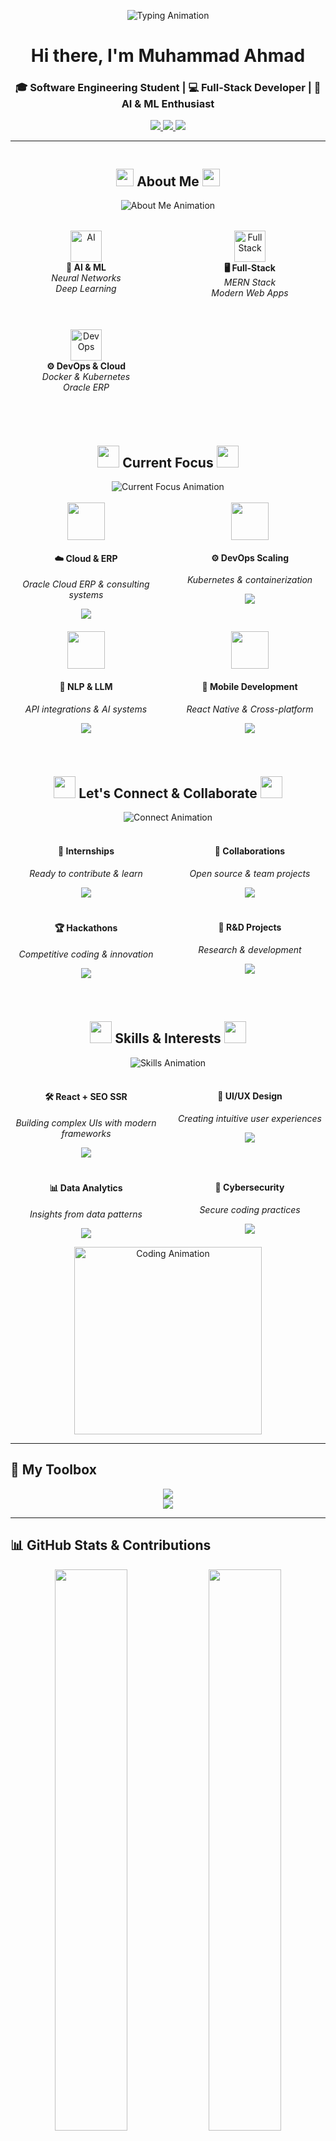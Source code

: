 <!-- BANNER / TYPING ANIMATION -->
<p align="center">
  <img src="https://readme-typing-svg.demolab.com?font=JetBrains+Mono&size=24&duration=2500&pause=1000&color=00BFFF&center=true&vCenter=true&width=1000&height=40&lines=Hi+%F0%9F%91%8B+I'm+Muhammad+Ahmad+%7C+Software+Engineer;MERN+Stack+%7C+AI+%7C+DevOps+%7C+Cloud;Building+Innovative+and+Impactful+Solutions!" alt="Typing Animation" />
</p>

<h1 align="center">Hi there, I'm Muhammad Ahmad</h1>

<h3 align="center">🎓 Software Engineering Student | 💻 Full-Stack Developer | 🤖 AI & ML Enthusiast</h3>

<p align="center">
  <a href="https://www.linkedin.com/in/muhammad-ahmad-a638a32a9/">
    <img src="https://img.shields.io/badge/LinkedIn-Connect-blue?logo=linkedin" />
  </a>
  <a href="https://github.com/MuhammadAhmadFarooq">
    <img src="https://img.shields.io/badge/GitHub-Follow-black?logo=github" />
  </a>
  <a href="mailto:ahmadfarooq9123@gmail.com">
    <img src="https://img.shields.io/badge/Email-ahmadfarooq9123@gmail.com-red?logo=gmail" />
  </a>
</p>

---

<!-- 2x2 Grid: About Me, Current Focus, Let's Connect, Placeholder -->

<div align="center" style="display: flex; flex-wrap: wrap; justify-content: center; gap: 40px; max-width: 1200px; margin: 0 auto;">

  <!-- About Me -->
  <div style="flex: 1 1 45%; min-width: 400px;">
    <h2 align="center">
      <img src="https://media.giphy.com/media/hvRJCLFzcasrR4ia7z/giphy.gif" width="28">
      <span>About Me</span>
      <img src="https://media.giphy.com/media/hvRJCLFzcasrR4ia7z/giphy.gif" width="28">
    </h2>
    <div align="center">
      <img src="https://readme-typing-svg.demolab.com?font=JetBrains+Mono&size=20&duration=3000&pause=1000&color=61DAFB&center=true&vCenter=true&width=800&height=50&lines=Passionate+Software+Engineering+Student+%F0%9F%87%B5%F0%9F%87%B0;Building+Powerful+%26+Scalable+Digital+Systems;Innovating+the+Future+with+Code+%F0%9F%9A%80" alt="About Me Animation" />
    </div>
    <br/>
    <div align="center">
      <div style="display: grid; grid-template-columns: repeat(auto-fit, minmax(200px, 1fr)); gap: 20px; max-width: 600px; margin: 0 auto;">
        <div style="text-align: center; padding: 15px;">
          <img src="https://media.giphy.com/media/coxQHKASG60HrHtvkt/giphy.gif" width="50" height="50" alt="AI"/>
          <br><strong>🧠 AI & ML</strong>
          <br><em>Neural Networks</em>
          <br><em>Deep Learning</em>
        </div>
        <div style="text-align: center; padding: 15px;">
          <img src="https://cdn.jsdelivr.net/gh/devicons/devicon/icons/react/react-original.svg" width="50" height="50" alt="Full Stack"/>
          <br><strong>🖥️ Full-Stack</strong>
          <br><em>MERN Stack</em>
          <br><em>Modern Web Apps</em>
        </div>
        <div style="text-align: center; padding: 15px;">
          <img src="https://cdn.jsdelivr.net/gh/devicons/devicon/icons/docker/docker-original.svg" width="50" height="50" alt="DevOps"/>
          <br><strong>⚙️ DevOps & Cloud</strong>
          <br><em>Docker & Kubernetes</em>
          <br><em>Oracle ERP</em>
        </div>
      </div>
    </div>
  </div>

  <!-- Current Focus -->
  <div style="flex: 1 1 45%; min-width: 400px;">
    <h2 align="center">
      <img src="https://media.giphy.com/media/WUlplcMpOCEmTGBtBW/giphy.gif" width="35">
      <span>Current Focus</span>
      <img src="https://media.giphy.com/media/WUlplcMpOCEmTGBtBW/giphy.gif" width="35">
    </h2>
    <div align="center">
      <img src="https://readme-typing-svg.demolab.com?font=JetBrains+Mono&size=18&duration=2500&pause=1000&color=FFD700&center=true&vCenter=true&width=700&height=40&lines=Currently+Exploring+%26+Building...;Innovation+Never+Stops+%F0%9F%9A%80" alt="Current Focus Animation" />
    </div>
    <br/>
    <div style="display: grid; grid-template-columns: repeat(2, 1fr); gap: 20px; text-align: center;">
      <div>
        <img src="https://media.giphy.com/media/l46Cy1rHbQ92uuLXa/giphy.gif" width="60"><br/>
        <h4>☁️ Cloud & ERP</h4>
        <p><em>Oracle Cloud ERP & consulting systems</em></p>
        <img src="https://progress-bar.dev/85/?scale=100&title=Progress&width=200&color=babaca&suffix=%" />
      </div>
      <div>
        <img src="https://media.giphy.com/media/kH1DBkPNyZPOk0BxrM/giphy.gif" width="60"><br/>
        <h4>⚙️ DevOps Scaling</h4>
        <p><em>Kubernetes & containerization</em></p>
        <img src="https://progress-bar.dev/78/?scale=100&title=Progress&width=200&color=babaca&suffix=%" />
      </div>
      <div>
        <img src="https://media.giphy.com/media/LaVp0AyqR5bGsC5Cbm/giphy.gif" width="60"><br/>
        <h4>🧠 NLP & LLM</h4>
        <p><em>API integrations & AI systems</em></p>
        <img src="https://progress-bar.dev/90/?scale=100&title=Progress&width=200&color=babaca&suffix=%" />
      </div>
      <div>
        <img src="https://media.giphy.com/media/eNAsjO55tPbgaor7ma/giphy.gif" width="60"><br/>
        <h4>📱 Mobile Development</h4>
        <p><em>React Native & Cross-platform</em></p>
        <img src="https://progress-bar.dev/75/?scale=100&title=Progress&width=200&color=babaca&suffix=%" />
      </div>
    </div>
  </div>

  <!-- Let's Connect & Collaborate -->
  <div style="flex: 1 1 45%; min-width: 400px;">
    <h2 align="center">
      <img src="https://media.giphy.com/media/iY8CRBdQXODJSCERIr/giphy.gif" width="35">
      <span>Let's Connect & Collaborate</span>
      <img src="https://media.giphy.com/media/iY8CRBdQXODJSCERIr/giphy.gif" width="35">
    </h2>
    <div align="center">
      <img src="https://readme-typing-svg.demolab.com?font=JetBrains+Mono&size=18&duration=2000&pause=1000&color=FF6B6B&center=true&vCenter=true&width=600&height=40&lines=Ready+to+Build+Something+Amazing%3F;Let's+Turn+Ideas+Into+Reality!" alt="Connect Animation" />
    </div>
    <br/>
    <div style="display: grid; grid-template-columns: repeat(2, 1fr); gap: 20px; text-align: center;">
      <div>
        <h4>💼 Internships</h4>
        <p><em>Ready to contribute & learn</em></p>
        <a href="mailto:ahmadfarooq9123@gmail.com">
          <img src="https://img.shields.io/badge/Apply-Now-success?style=for-the-badge&logo=gmail" />
        </a>
      </div>
      <div>
        <h4>🤝 Collaborations</h4>
        <p><em>Open source & team projects</em></p>
        <a href="https://github.com/MuhammadAhmadFarooq">
          <img src="https://img.shields.io/badge/Collaborate-GitHub-blue?style=for-the-badge&logo=github" />
        </a>
      </div>
      <div>
        <h4>🏆 Hackathons</h4>
        <p><em>Competitive coding & innovation</em></p>
        <a href="https://www.linkedin.com/in/muhammad-ahmad-a638a32a9/">
          <img src="https://img.shields.io/badge/Team-Up-orange?style=for-the-badge&logo=linkedin" />
        </a>
      </div>
      <div>
        <h4>🔬 R&D Projects</h4>
        <p><em>Research & development</em></p>
        <a href="mailto:ahmadfarooq9123@gmail.com">
          <img src="https://img.shields.io/badge/Research-Together-purple?style=for-the-badge&logo=academia" />
        </a>
      </div>
    </div>
  </div>

  <!-- Additional Skills & Interests -->
  <div style="flex: 1 1 45%; min-width: 400px;">
    <h2 align="center">
      <img src="https://media.giphy.com/media/QssGEmpkyEOhBCb7e1/giphy.gif" width="35">
      <span>Skills & Interests</span>
      <img src="https://media.giphy.com/media/QssGEmpkyEOhBCb7e1/giphy.gif" width="35">
    </h2>
    <div align="center">
      <img src="https://readme-typing-svg.demolab.com?font=JetBrains+Mono&size=18&duration=2000&pause=1000&color=9b59b6&center=true&vCenter=true&width=600&height=40&lines=Expanding+My+Technical+Arsenal;Always+Learning+%26+Growing!" alt="Skills Animation" />
    </div>
    <br/>
    <div style="display: grid; grid-template-columns: repeat(2, 1fr); gap: 20px; text-align: center;">
      <div>
        <h4>🛠️ React + SEO SSR</h4>
        <p><em>Building complex UIs with modern frameworks</em></p>
        <img src="https://progress-bar.dev/88/?scale=100&title=Progress&width=200&color=babaca&suffix=%" />
      </div>
      <div>
        <h4>🎨 UI/UX Design</h4>
        <p><em>Creating intuitive user experiences</em></p>
        <img src="https://progress-bar.dev/70/?scale=100&title=Progress&width=200&color=babaca&suffix=%" />
      </div>
      <div>
        <h4>📊 Data Analytics</h4>
        <p><em>Insights from data patterns</em></p>
        <img src="https://progress-bar.dev/65/?scale=100&title=Progress&width=200&color=babaca&suffix=%" />
      </div>
      <div>
        <h4>🔐 Cybersecurity</h4>
        <p><em>Secure coding practices</em></p>
        <img src="https://progress-bar.dev/60/?scale=100&title=Progress&width=200&color=babaca&suffix=%" />
      </div>
    </div>
  </div>

</div>

<p align="center">
  <img src="https://media.giphy.com/media/SWoSkN6DxTszqIKEqv/giphy.gif" width="300" alt="Coding Animation"/>
</p>

---

## 🚀 My Toolbox

<p align="center">
  <img src="https://skillicons.dev/icons?i=js,ts,react,nodejs,express,mongodb,python,java,cpp,bash,html,css,sql" />
  <br />
  <img src="https://skillicons.dev/icons?i=docker,kubernetes,github,git,figma,linux" />
</p>

---

## 📊 GitHub Stats & Contributions

<p align="center">
  <img src="https://github-readme-stats.vercel.app/api?username=MuhammadAhmadFarooq&show_icons=true&theme=react&hide_border=true&count_private=true&include_all_commits=true" width="48%" />
  <img src="https://github-readme-streak-stats.herokuapp.com?user=MuhammadAhmadFarooq&theme=react&hide_border=true" width="48%" />
</p>

<p align="center">
  <img src="https://github-readme-stats.vercel.app/api/top-langs/?username=MuhammadAhmadFarooq&layout=compact&theme=react&hide_border=true" width="48%" />
</p>

---

## 💼 Featured Projects

<h2 align="center">👨‍💻 Repositories 👨‍💻</h2><br/>

<!-- Row 1 -->
<div align="center" style="display: flex; justify-content: center; flex-wrap: wrap; gap: 20px;">

  <!-- MazeAI -->
  <a href="https://github.com/MuhammadAhmadFarooq/MazeAI-Intelligent-Maze-Solver" title="MazeAI - Intelligent Maze Solver">
    <img src="https://github-readme-stats.vercel.app/api/pin/?username=MuhammadAhmadFarooq&repo=MazeAI-Intelligent-Maze-Solver&theme=react&border_color=61dafb&border_radius=10" height="150"/>
  </a>

  <!-- Neural Stock Predictor -->
  <a href="https://github.com/MuhammadAhmadFarooq/Neural-Network-Based-Stock-Market-Predictor" title="Neural Network Stock Predictor">
    <img src="https://github-readme-stats.vercel.app/api/pin/?username=MuhammadAhmadFarooq&repo=Neural-Network-Based-Stock-Market-Predictor&theme=react&border_color=61dafb&border_radius=10" height="150"/>
  </a>

</div><br/>

<!-- Row 2 -->
<div align="center" style="display: flex; justify-content: center; flex-wrap: wrap; gap: 20px;">

  <!-- Weather Dashboard -->
  <a href="https://github.com/MuhammadAhmadFarooq/my-weather-dashboard" title="Weather Dashboard + Gemini Chatbot">
    <img src="https://github-readme-stats.vercel.app/api/pin/?username=MuhammadAhmadFarooq&repo=my-weather-dashboard&theme=react&border_color=61dafb&border_radius=10" height="150"/>
  </a>

  <!-- PFMS -->
  <a href="https://github.com/MuhammadAhmadFarooq/PFMS-MERN" title="Poultry Farm Management System">
    <img src="https://github-readme-stats.vercel.app/api/pin/?username=MuhammadAhmadFarooq&repo=PFMS-MERN&theme=react&border_color=61dafb&border_radius=10" height="150"/>
  </a>

</div><br/>

<!-- Row 3 (centered single card) -->
<div align="center">
  <a href="https://github.com/MuhammadAhmadFarooq/Pharmacy-Managment-System" title="Pharmacy Management System">
    <img src="https://github-readme-stats.vercel.app/api/pin/?username=MuhammadAhmadFarooq&repo=Pharmacy-Managment-System&theme=react&border_color=61dafb&border_radius=10" height="150"/>
  </a>
</div>


---

<h2 align="center">
  <img src="https://media.giphy.com/media/WUlplcMpOCEmTGBtBW/giphy.gif" width="35">
  <span>Current Focus</span>
  <img src="https://media.giphy.com/media/WUlplcMpOCEmTGBtBW/giphy.gif" width="35">
</h2>

<div align="center">
  <img src="https://readme-typing-svg.demolab.com?font=JetBrains+Mono&size=18&duration=2500&pause=1000&color=FFD700&center=true&vCenter=true&width=700&height=40&lines=Currently+Exploring+%26+Building...;Innovation+Never+Stops+%F0%9F%9A%80" alt="Current Focus Animation" />
</div>

<br/>

<div align="center">
  <div style="display: grid; grid-template-columns: repeat(2, 1fr); gap: 30px; max-width: 800px; margin: 0 auto;">
    <div style="text-align: center; padding: 20px;">
      <img src="https://media.giphy.com/media/l46Cy1rHbQ92uuLXa/giphy.gif" width="80" height="80" alt="Cloud"/>
      <br/>
      <h3>☁️ Cloud & ERP</h3>
      <p><em>Oracle Cloud ERP & consulting systems</em></p>
      <img src="https://progress-bar.dev/85/?scale=100&title=Progress&width=200&color=babaca&suffix=%" />
    </div>
    <div style="text-align: center; padding: 20px;">
      <img src="https://media.giphy.com/media/kH1DBkPNyZPOk0BxrM/giphy.gif" width="80" height="80" alt="DevOps"/>
      <br/>
      <h3>⚙️ DevOps Scaling</h3>
      <p><em>Kubernetes & containerization</em></p>
      <img src="https://progress-bar.dev/78/?scale=100&title=Progress&width=200&color=babaca&suffix=%" />
    </div>
    <div style="text-align: center; padding: 20px;">
      <img src="https://media.giphy.com/media/LaVp0AyqR5bGsC5Cbm/giphy.gif" width="80" height="80" alt="AI"/>
      <br/>
      <h3>🧠 NLP & LLM</h3>
      <p><em>API integrations & AI systems</em></p>
      <img src="https://progress-bar.dev/90/?scale=100&title=Progress&width=200&color=babaca&suffix=%" />
    </div>
    <div style="text-align: center; padding: 20px;">
      <img src="https://media.giphy.com/media/eNAsjO55tPbgaor7ma/giphy.gif" width="80" height="80" alt="Mobile"/>
      <br/>
      <h3>📱 Mobile Development</h3>
      <p><em>React Native & Cross-platform</em></p>
      <img src="https://progress-bar.dev/75/?scale=100&title=Progress&width=200&color=babaca&suffix=%" />
    </div>
  </div>
</div>

<div align="center">
  <img src="https://media.giphy.com/media/QssGEmpkyEOhBCb7e1/giphy.gif" width="50" alt="Rocket"/>
  <br/>
  <h3>🛠️ React + SEO SSR</h3>
  <p><em>Building complex UIs with modern frameworks</em></p>
  <img src="https://progress-bar.dev/88/?scale=100&title=Progress&width=250&color=babaca&suffix=%" />
</div>

---
<p align="center">
  <img src="https://readme-typing-svg.demolab.com?font=JetBrains+Mono&size=24&duration=2500&pause=1000&color=00BFFF&center=true&vCenter=true&width=1000&height=40&lines=Hi+%F0%9F%91%8B+I'm+Muhammad+Ahmad+%7C+Software+Engineer;MERN+Stack+%7C+AI+%7C+DevOps+%7C+Cloud;Building+Innovative+and+Impactful+Solutions!" alt="Typing Animation" />
</p>

<h2 align="center">
  <img src="https://media.giphy.com/media/iY8CRBdQXODJSCERIr/giphy.gif" width="35">
  <span>Let's Connect & Collaborate</span>
  <img src="https://media.giphy.com/media/iY8CRBdQXODJSCERIr/giphy.gif" width="35">
</h2>

<div align="center">
  <img src="https://readme-typing-svg.demolab.com?font=JetBrains+Mono&size=18&duration=2000&pause=1000&color=FF6B6B&center=true&vCenter=true&width=600&height=40&lines=Ready+to+Build+Something+Amazing%3F;Let's+Turn+Ideas+Into+Reality!" alt="Connect Animation" />
</div>

<br/>

<div align="center">
  <div style="display: grid; grid-template-columns: repeat(2, 1fr); gap: 30px; max-width: 800px; margin: 0 auto;">
    <div style="text-align: center; padding: 20px;">
      <h3>💼 Internships</h3>
      <p><em>Ready to contribute & learn</em></p>
      <a href="mailto:ahmadfarooq9123@gmail.com">
        <img src="https://img.shields.io/badge/Apply-Now-success?style=for-the-badge&logo=gmail" />
      </a>
    </div>
    <div style="text-align: center; padding: 20px;">
      <h3>🤝 Collaborations</h3>
      <p><em>Open source & team projects</em></p>
      <a href="https://github.com/MuhammadAhmadFarooq">
        <img src="https://img.shields.io/badge/Collaborate-GitHub-blue?style=for-the-badge&logo=github" />
      </a>
    </div>
    <div style="text-align: center; padding: 20px;">
      <h3>🏆 Hackathons</h3>
      <p><em>Competitive coding & innovation</em></p>
      <a href="https://www.linkedin.com/in/muhammad-ahmad-a638a32a9/">
        <img src="https://img.shields.io/badge/Team-Up-orange?style=for-the-badge&logo=linkedin" />
      </a>
    </div>
    <div style="text-align: center; padding: 20px;">
      <h3>🔬 R&D Projects</h3>
      <p><em>Research & development</em></p>
      <a href="mailto:ahmadfarooq9123@gmail.com">
        <img src="https://img.shields.io/badge/Research-Together-purple?style=for-the-badge&logo=academia" />
      </a>
    </div>
  </div>
</div>

<br/>

<div align="center">
  <h3>📬 Get In Touch</h3>
  <p>
    <a href="mailto:ahmadfarooq9123@gmail.com">
      <img src="https://img.shields.io/badge/Email-D14836?style=for-the-badge&logo=gmail&logoColor=white" />
    </a>
    <a href="https://www.linkedin.com/in/muhammad-ahmad-a638a32a9/">
      <img src="https://img.shields.io/badge/LinkedIn-0077B5?style=for-the-badge&logo=linkedin&logoColor=white" />
    </a>
    <a href="https://github.com/MuhammadAhmadFarooq">
      <img src="https://img.shields.io/badge/GitHub-100000?style=for-the-badge&logo=github&logoColor=white" />
    </a>
  </p>
  
  <p>
    <img src="https://media.giphy.com/media/WUlplcMpOCEmTGBtBW/giphy.gif" width="16">
    <strong>📍 Based in:</strong> <em>Islamabad, Pakistan</em>
    <img src="https://media.giphy.com/media/WUlplcMpOCEmTGBtBW/giphy.gif" width="16">
  </p>
</div>

---

<p align="center">
  <img src="https://komarev.com/ghpvc/?username=MuhammadAhmadFarooq&label=Visitors&color=0e75b6&style=flat" alt="profile views" />
</p>

<p align="center">🧠 "Learning never exhausts the mind." – Leonardo da Vinci</p>

